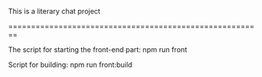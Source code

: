 This is a literary chat project

========================================================

The script for starting the front-end part: npm run front

Script for building: npm run front:build
